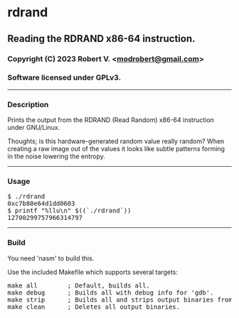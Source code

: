 # rdrand

## Reading the RDRAND x86-64 instruction.

### Copyright (C) 2023  Robert V. &lt;modrobert@gmail.com&gt;
### Software licensed under GPLv3.

---

### Description

Prints the output from the RDRAND (Read Random) x86-64 instruction under GNU/Linux.

Thoughts; is this hardware-generated random value really random? When creating a raw image out of the values it looks like subtle patterns forming in the noise lowering the entropy.

---

### Usage

<pre>
$ ./rdrand
0xc7b80e64d1dd0603
$ printf "%llu\n" $((`./rdrand`))
12700299757966314797
</pre>

---

### Build

You need 'nasm' to build this.  
  
Use the included Makefile which supports several targets:  
<pre>
make all        ; Default, builds all.
make debug      ; Builds all with debug info for 'gdb'.  
make strip      ; Builds all and strips output binaries from symbols.  
make clean      ; Deletes all output binaries.
</pre>
